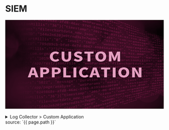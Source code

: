 # SIEM

![image](/assets/images/blog_LogC.png)



<details>
<summary>Log Collector > Custom Application</summary>
<div markdown="1">
<!-- ![image](/assets/images/blog_LogC.png) -->


## Log Collector > Custom Application
# 응용프로그램 로그 분석 - Postfix


<!-- [![you01](/assets/images/you01.png)](https://youtu.be/YmWLsadlIdM) -->

<!-- youtube -->
 <style>.embed-container { position: relative; padding-bottom: 56.25%; height: 0; overflow: hidden; max-width: 100%; } .embed-container iframe, .embed-container object, .embed-container embed { position: absolute; top: 0; left: 0; width: 100%; height: 100%; }</style><div class='embed-container'><iframe src='https://www.youtube.com/embed/YmWLsadlIdM' frameborder='0' allowfullscreen></iframe></div>



PLURA V5는 응용프로그램에 대한 로그를 업로드 설정을 이용하여 수집할 수 있습니다.

> 1. 응용프로그램 원본 로그 업로드를 위해서는 관리>목록>응용프로그램 태그를 등록해주어야 합니다.
>
> 2. 수집할 경로를 파악하고 있어야 합니다.

응용프로그램 로그 업로드 설정하기[1] : <http://blog.plura.io/?p=17653>

**응용프로그램 로그는 "LogStash"를 이용하여 컬럼을 분리할 수 있습니다.**

Logstash는 다양한 소스로부터 데이터를 수집하고 곧바로 전환하여 원하는 대상에 전송할 수 있도록 하는 경량의 오픈 소스 서버츨 데이터 처리 파이프라인입니다.

Logstash를 사용하면 시스템 로그, 웹 사이트 로그, 애플리케이션 서버 로그 등 다양한 데이터를 원본에서 비정형 데이터를 쉽게 수집할 수 있습니다.[2]

</div>
</details>
source: `{{ page.path }}`
